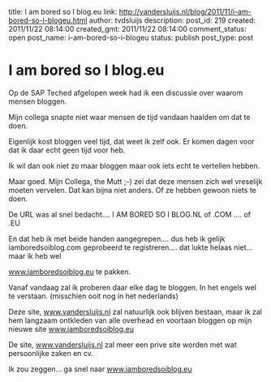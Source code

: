 title: I am bored so I blog.eu
link: http://vandersluijs.nl/blog/2011/11/i-am-bored-so-i-blogeu.html
author: tvdsluijs
description: 
post_id: 219
created: 2011/11/22 08:14:00
created_gmt: 2011/11/22 08:14:00
comment_status: open
post_name: i-am-bored-so-i-blogeu
status: publish
post_type: post

# I am bored so I blog.eu

Op de SAP Teched afgelopen week had ik een discussie over waarom mensen bloggen.  
  
Mijn collega snapte niet waar mensen de tijd vandaan haalden om dat te doen.  
  
Eigenlijk kost bloggen veel tijd, dat weet ik zelf ook. Er komen dagen voor dat ik daar echt geen tijd voor heb.  
  
Ik wil dan ook niet zo maar bloggen maar ook iets echt te vertellen hebben.  
  
Maar goed. Mijn Collega, the Mutt ;-) zei dat deze mensen zich wel vreselijk moeten vervelen. Dat kan bijna niet anders. Of ze hebben gewoon niets te doen.  
  
De URL was al snel bedacht…. I AM BORED SO I BLOG.NL of .COM …. of .EU  
  
En dat heb ik met beide handen aangegrepen…. dus heb ik gelijk iamboredsoiblog.com geprobeerd te registreren…. dat lukte helaas niet… maar ik heb wel  
  
www.iamboredsoiblog.eu te pakken.  
  
Vanaf vandaag zal ik proberen daar elke dag te bloggen. In het engels wel te verstaan. (misschien ooit nog in het nederlands)  
  
Deze site, www.vandersluijs.nl zal natuurlijk ook blijven bestaan, maar ik zal hem langzaam ontkleden van alle overhead en voortaan bloggen op mijn nieuwe site www.iamboredsoiblog.eu  
  
De site, www.vandersluijs.nl zal meer een prive site worden met wat persoonlijke zaken en cv.  
  
Ik zou zeggen… ga snel naar www.iamboredsoiblog.eu